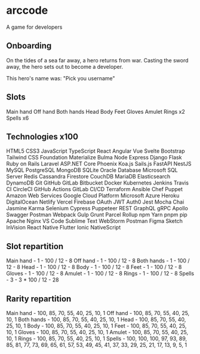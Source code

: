 # arccode

A game for developers

## Onboarding

On the tides of a sea far away, a hero returns from war.
Casting the sword away, the hero sets out to become a developer.

This hero's name was: "Pick you username"

## Slots

Main hand
Off hand
Both hands
Head
Body
Feet
Gloves
Amulet
Rings x2
Spells x6

## Technologies x100

HTML5
CSS3
JavaScript
TypeScript
React
Angular
Vue
Svelte
Bootstrap
Tailwind CSS
Foundation
Materialize
Bulma
Node
Express
Django
Flask
Ruby on Rails
Laravel
ASP.NET Core
Phoenix
Koa.js
Sails.js
FastAPI
NestJS
MySQL
PostgreSQL
MongoDB
SQLite
Oracle Database
Microsoft SQL Server
Redis
Cassandra
Firestore
CouchDB
MariaDB
Elasticsearch
DynamoDB
Git
GitHub
GitLab
Bitbucket
Docker
Kubernetes
Jenkins
Travis CI
CircleCI
GitHub Actions
GitLab CI/CD
Terraform
Ansible
Chef
Puppet
Amazon Web Services
Google Cloud Platform
Microsoft Azure
Heroku
DigitalOcean
Netlify
Vercel
Firebase
OAuth
JWT
Auth0
Jest
Mocha
Chai
Jasmine
Karma
Selenium
Cypress
Puppeteer
REST
GraphQL
gRPC
Apollo
Swagger
Postman
Webpack
Gulp
Grunt
Parcel
Rollup
npm
Yarn
pnpm
pip
Apache
Nginx
VS Code
Sublime Text
WebStorm
Postman
Figma
Sketch
InVision
React Native
Flutter
Ionic
NativeScript

## Slot repartition

Main hand - 1 - 100 / 12 - 8
Off hand - 1 - 100 / 12 - 8
Both hands - 1 - 100 / 12 - 8
Head - 1 - 100 / 12 - 8
Body - 1 - 100 / 12 - 8
Feet - 1 - 100 / 12 - 8
Gloves - 1 - 100 / 12 - 8
Amulet - 1 - 100 / 12 - 8
Rings - 1 - 100 / 12 - 8
Spells - 3 - 3 * 100 / 12 - 28

## Rarity repartition

Main hand - 100, 85, 70, 55, 40, 25, 10, 1
Off hand - 100, 85, 70, 55, 40, 25, 10, 1
Both hands - 100, 85, 70, 55, 40, 25, 10, 1
Head - 100, 85, 70, 55, 40, 25, 10, 1
Body - 100, 85, 70, 55, 40, 25, 10, 1
Feet - 100, 85, 70, 55, 40, 25, 10, 1
Gloves - 100, 85, 70, 55, 40, 25, 10, 1
Amulet - 100, 85, 70, 55, 40, 25, 10, 1
Rings - 100, 85, 70, 55, 40, 25, 10, 1
Spells - 100, 100, 100, 97, 93, 89, 85, 81, 77, 73, 69, 65, 61, 57, 53, 49, 45, 41, 37, 33, 29, 25, 21, 17, 13, 9, 5, 1
